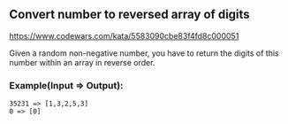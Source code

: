 ## Convert number to reversed array of digits

https://www.codewars.com/kata/5583090cbe83f4fd8c000051

Given a random non-negative number, you have to return the digits of this number within an array in reverse order.

### Example(Input => Output):


```
35231 => [1,3,2,5,3]
0 => [0]
```
